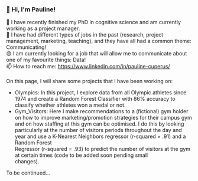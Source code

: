 ### 👋 Hi, I'm Pauline!
🔭 I have recently finished my PhD in cognitive science and am currently working as a project manager. <br />
💬 I have had different types of jobs in the past (research, project management, marketing, teaching),
   and they have all had a common theme: Communicating!<br />
😄 I am currently looking for a job that will allow me to communicate about one of my favourite things: Data! <br />
📫 How to reach me: https://www.linkedin.com/in/pauline-cuperus/<br />
<br />
On this page, I will share some projects that I have been working on:<br />
- Olympics: In this project, I explore data from all Olympic athletes since 1974 and create a Random Forest Classifier
  with 86% accuracy to classify whether athletes won a medal or not.<br />
- Gym_Visitors: Here I make recommendations to a (fictional) gym holder on how to improve marketing/promotion strategies
  for their campus gym and on how staffing at this gym can be optimised. I do this by looking particularly at the number of
  visitors periods throughout the day and year and use a K-Nearest Neighbors regressor (r-squared = .91) and a Random Forest <br />
  Regressor (r-squared = .93) to predict the number of visitors at the gym at certain times (code to be added soon pending small<br />
  changes). 

To be continued...

<!--
**PaulineAC/PaulineAC** is a ✨ _special_ ✨ repository because its `README.md` (this file) appears on your GitHub profile.

Here are some ideas to get you started:

- 🔭 I’m currently working on ...
- 🌱 I’m currently learning ...
- 👯 I’m looking to collaborate on ...
- 🤔 I’m looking for help with ...
- 💬 Ask me about ...
- 📫 How to reach me: ...
- 😄 Pronouns: ...
- ⚡ Fun fact: ...
-->
